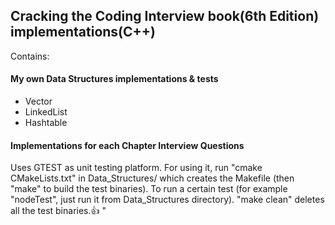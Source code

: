 Cracking the Coding Interview book(6th Edition) implementations(C++)
-------------------------------------------------------------------

Contains: 
  #### My own Data Structures implementations & tests
  - Vector
  - LinkedList
  - Hashtable
    
  #### Implementations for each Chapter Interview Questions

Uses GTEST as unit testing platform. For using it, run "cmake CMakeLists.txt" in Data_Structures/ which creates the Makefile (then "make" to build the test binaries). To run a certain test (for example "nodeTest", just run it from Data_Structures directory). "make clean" deletes all the test binaries.:+1:
"
